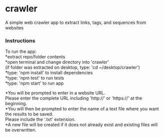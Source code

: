 # crawler
A simple web crawler app to extract links, tags, and sequences from websites

### Instructions 

To run the app:  
*extract repo/folder contents  
*open terminal and change directory into 'crawler'  
(if folder was extracted on desktop, type: 'cd ~/desktop/crawler')  
*type: 'npm install' to install dependencies  
*type: 'npm test' to run tests  
*type: 'npm start' to run app  

*You will be prompted to enter in a website URL.  
Please enter the complete URL including 'http://' or 'https://' at the beginning.  
*You will then be prompted to enter the name of a text file where you want the results to be saved.  
Please include the '.txt' extension.   
*A new file will be created if it does not already exist and existing files will be overwritten.  
